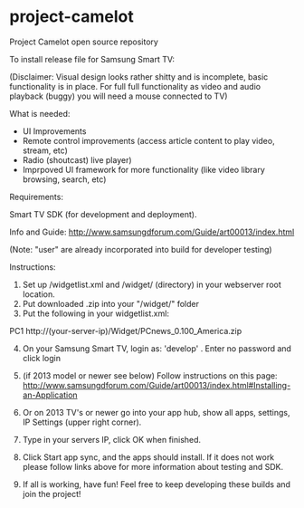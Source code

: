 project-camelot
===============

Project Camelot open source repository

To install release file for Samsung Smart TV:

(Disclaimer: Visual design looks rather shitty and is incomplete, basic functionality is in place.
 For full full functionality as video and audio playback (buggy) you will need a mouse connected to TV)
 
 What is needed:
 
 * UI Improvements
 * Remote control improvements (access article content to play video, stream, etc)
 * Radio (shoutcast) live player)
 * Imprpoved UI framework for more functionality (like video library browsing, search, etc)

Requirements:

Smart TV SDK (for development and deployment).

Info and Guide:
http://www.samsungdforum.com/Guide/art00013/index.html

(Note: "<type>user</type>" are already incorporated into build for developer testing)

Instructions:

1. Set up /widgetlist.xml and /widget/ (directory) in your webserver root location.
2. Put downloaded .zip into your "/widget/" folder
3. Put the following in your widgetlist.xml:

  <?xml version='1.0' encoding='UTF-8' standalone='no'?>
  <rsp stat='ok'>
  <list>
  <widget id='PCnews'>
  <title>PC News</title>
  <compression size='815816' type='zip'/>
  <description>PC1</description>
  <download>http://(your-server-ip)/Widget/PCnews_0.100_America.zip</download>
  </widget>
  </list>
  </rsp>
  
4. On your Samsung Smart TV, login as: 'develop' . Enter no password and click login
  
5. (if 2013 model or newer see below) 
  Follow instructions on this page: http://www.samsungdforum.com/Guide/art00013/index.html#Installing-an-Application
  
  
6. Or on 2013 TV's or newer go into your app hub, show all apps, settings, IP Settings (upper right corner).

7. Type in your servers IP, click OK when finished.

8. Click Start app sync, and the apps should install. If it does not work please follow links above for more information
  about testing and SDK.
  
9. If all is working, have fun! Feel free to keep developing these builds and join the project!


